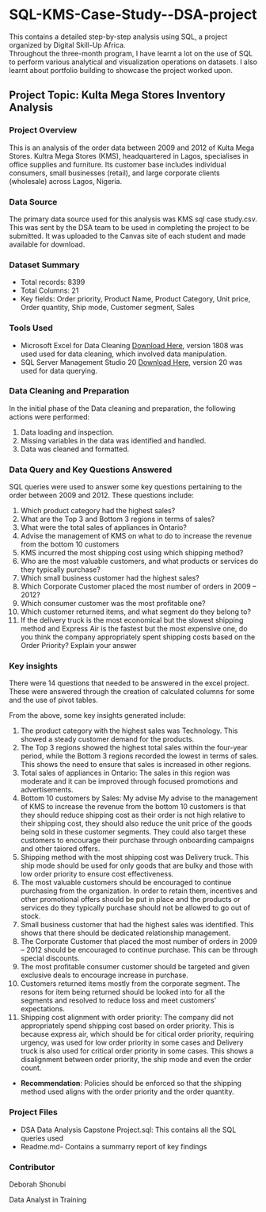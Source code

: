 # SQL-KMS-Case-Study--DSA-project
This contains a detailed step-by-step analysis using SQL, a project organized by Digital Skill-Up Africa.  
Throughout the three-month program, I have learnt a lot on the use of SQL to perform various analytical 
and visualization operations on datasets. I also learnt about portfolio building to showcase the project worked upon.

## Project Topic: Kulta Mega Stores Inventory Analysis

### Project Overview
This is an analysis of the order data between 2009 and 2012 of Kulta Mega Stores. Kultra Mega Stores (KMS), 
headquartered in Lagos, specialises in office supplies and furniture. Its customer base includes individual consumers, 
small businesses (retail), and large corporate clients (wholesale) across Lagos, Nigeria.

### Data Source
The primary data source used for this analysis was KMS sql case study.csv. This was sent by the DSA team to be used in completing 
the project to be submitted. It was uploaded to the Canvas site of each student and made available for download.

### Dataset Summary
- Total records: 8399
- Total Columns: 21
- Key fields: Order priority, Product Name, Product Category, Unit price, Order quantity, Ship mode, Customer segment, Sales

### Tools Used
- Microsoft Excel for Data Cleaning [Download Here](https://www.microsoft.com), version 1808 was used used for data cleaning, which involved data manipulation.
- SQL Server Management Studio 20  [Download Here](https://www.microsoft.com/en-us/sql-server/sql-server-downloads?msockid=0e2eb74be29567e13adfa24ce38566b1),
  version 20 was used for data querying.

### Data Cleaning and Preparation
In the initial phase of the Data cleaning and preparation, the following actions were performed:

  1. Data loading and inspection.
  2. Missing variables in the data was identified and handled.
  3. Data was cleaned and formatted.

### Data Query and Key Questions Answered
SQL queries were used to answer some key questions pertaining to the order between 2009 and 2012. These questions include:
  1. Which product category had the highest sales?
  2. What are the Top 3 and Bottom 3 regions in terms of sales?
  3. What were the total sales of appliances in Ontario?
  4. Advise the management of KMS on what to do to increase the revenue from the bottom 10 customers
  5. KMS incurred the most shipping cost using which shipping method?
  6. Who are the most valuable customers, and what products or services do they typically purchase?
  7. Which small business customer had the highest sales?
  8. Which Corporate Customer placed the most number of orders in 2009 – 2012?
  9. Which consumer customer was the most profitable one?
  10. Which customer returned items, and what segment do they belong to?
  11. If the delivery truck is the most economical but the slowest shipping method and Express Air is
      the fastest but the most expensive one, do you think the company appropriately spent shipping costs based on the Order Priority? Explain your answer

### Key insights
There were 14 questions that needed to be answered in the excel project. These were answered through 
the creation of calculated columns for some and the use of pivot tables.

From the above, some key insights generated include:
  1. The product category with the highest sales was Technology. This showed a steady customer demand for the products.
  2. The Top 3 regions showed the highest total sales within the four-year period, while the Bottom 3 regions recorded the
     lowest in terms of sales. This shows the need to ensure that sales is increased in other regions.
  3. Total sales of appliances in Ontario: The sales in this region was moderate and it can be improved through focused promotions and advertisements.
  4. Bottom 10 customers by Sales: My advise My advise to the management of KMS to increase the revenue from the bottom 10 customers is that they should reduce shipping
     cost as their order is not high relative to their shipping cost, they should also reduce the unit price of the goods being sold in these customer segments.
     They could also target these customers to encourage their purchase through onboarding campaigns and other taiored offers.
  5. Shipping method with the most shipping cost was Delivery truck. This ship mode should be used for only goods
     that are bulky and those with low order priority to ensure cost effectiveness.
  6. The most valuable customers should be encouraged to continue purchasing from the organization. In order to retain them,
     incentives and other promotional offers should be put in place and the products or services do they typically purchase should not be allowed to go out of stock.
  7. Small business customer that had the highest sales was identified. This shows that there should be dedicated relationship management.
  8. The Corporate Customer that placed the most number of orders in 2009 – 2012 should be encouraged to continue purchase. This can be through special discounts.
  9. The most profitable consumer customer should be targeted and given exclusive deals to encourage increase in purchase.
  10. Customers returned items mostly from the corporate segment. The resons for item being returned should be looked into for all the
      segments and resolved to reduce loss and meet customers' expectations.
  11. Shipping cost alignment with order priority: The company did not appropriately spend shipping cost based on order priority.
      This is because express air, which should be for citical order priority, requiring urgency, was used for low order priority in
      some cases and Delivery truck is also used for critical order priority in some cases. This shows a disalignment between order priority,
      the ship mode and even the order count.

  - **Recommendation**: Policies should be enforced so that the shipping method used aligns with the order priority and the order quantity.

### Project Files
  - DSA Data Analysis Capstone Project.sql:  This contains all the SQL queries used
  - Readme.md- Contains a summarry report of key findings

### Contributor
Deborah Shonubi

Data Analyst in Training




